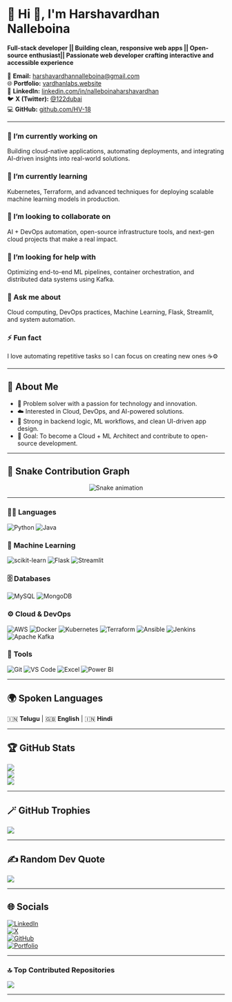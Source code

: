 # 💫 Hi 👋, I'm Harshavardhan Nalleboina  
**Full-stack developer || Building clean, responsive web apps || Open-source enthusiast|| Passionate web developer crafting interactive and accessible experience**

📧 **Email:** [harshavardhannalleboina@gmail.com](mailto:harshavardhannalleboina@gmail.com)  
🌐 **Portfolio:** [vardhanlabs.website](https://vardhanlabs.website)  
💼 **LinkedIn:** [linkedin.com/in/nalleboinaharshavardhan](https://www.linkedin.com/in/nalleboinaharshavardhan/)  
🐦 **X (Twitter):** [@122dubai](https://x.com/122dubai)  
💻 **GitHub:** [github.com/HV-18](https://github.com/HV-18)

---

### 🔭 I’m currently working on  
Building cloud-native applications, automating deployments, and integrating AI-driven insights into real-world solutions.

### 🌱 I’m currently learning  
Kubernetes, Terraform, and advanced techniques for deploying scalable machine learning models in production.

### 👯 I’m looking to collaborate on  
AI + DevOps automation, open-source infrastructure tools, and next-gen cloud projects that make a real impact.

### 🤝 I’m looking for help with  
Optimizing end-to-end ML pipelines, container orchestration, and distributed data systems using Kafka.

### 💬 Ask me about  
Cloud computing, DevOps practices, Machine Learning, Flask, Streamlit, and system automation.

### ⚡ Fun fact  
I love automating repetitive tasks so I can focus on creating new ones ☕⚙️


---

## 🧠 About Me  
- 🧩 Problem solver with a passion for technology and innovation.  
- ☁️ Interested in Cloud, DevOps, and AI-powered solutions.  
- 🧠 Strong in backend logic, ML workflows, and clean UI-driven app design.  
- 🎯 Goal: To become a Cloud + ML Architect and contribute to open-source development.  

---
## 🐍 Snake Contribution Graph  
<div align="center">
  <img src="https://profile-readme-generator.com/assets/snake.svg" alt="Snake animation" />
</div>

--- 

### 🧑‍💻 **Languages**
![Python](https://img.shields.io/badge/Python-%233776AB.svg?style=for-the-badge&logo=python&logoColor=white)
![Java](https://img.shields.io/badge/Java-%23ED8B00.svg?style=for-the-badge&logo=openjdk&logoColor=white)

### 🧠 **Machine Learning**
![scikit-learn](https://img.shields.io/badge/scikit--learn-F7931E?style=for-the-badge&logo=scikit-learn&logoColor=white)
![Flask](https://img.shields.io/badge/Flask-000000.svg?style=for-the-badge&logo=flask&logoColor=white)
![Streamlit](https://img.shields.io/badge/Streamlit-FF4B4B.svg?style=for-the-badge&logo=streamlit&logoColor=white)

### 🗄️ **Databases**
![MySQL](https://img.shields.io/badge/MySQL-005C84?style=for-the-badge&logo=mysql&logoColor=white)
![MongoDB](https://img.shields.io/badge/MongoDB-%234ea94b.svg?style=for-the-badge&logo=mongodb&logoColor=white)

### ⚙️ **Cloud & DevOps**
![AWS](https://img.shields.io/badge/AWS-%23FF9900.svg?style=for-the-badge&logo=amazon-aws&logoColor=white)
![Docker](https://img.shields.io/badge/Docker-%230db7ed.svg?style=for-the-badge&logo=docker&logoColor=white)
![Kubernetes](https://img.shields.io/badge/Kubernetes-%23326ce5.svg?style=for-the-badge&logo=kubernetes&logoColor=white)
![Terraform](https://img.shields.io/badge/Terraform-%235835CC.svg?style=for-the-badge&logo=terraform&logoColor=white)
![Ansible](https://img.shields.io/badge/Ansible-%231A1918.svg?style=for-the-badge&logo=ansible&logoColor=white)
![Jenkins](https://img.shields.io/badge/Jenkins-%232C5263.svg?style=for-the-badge&logo=jenkins&logoColor=white)
![Apache Kafka](https://img.shields.io/badge/Apache%20Kafka-000?style=for-the-badge&logo=apachekafka)

### 🧰 **Tools**
![Git](https://img.shields.io/badge/Git-F05032?style=for-the-badge&logo=git&logoColor=white)
![VS Code](https://img.shields.io/badge/VS%20Code-0078D7.svg?style=for-the-badge&logo=visual-studio-code&logoColor=white)
![Excel](https://img.shields.io/badge/Microsoft%20Excel-217346?style=for-the-badge&logo=microsoft-excel&logoColor=white)
![Power BI](https://img.shields.io/badge/Power%20BI-F2C811.svg?style=for-the-badge&logo=powerbi&logoColor=white)

---

## 🌍 Spoken Languages  
🇮🇳 **Telugu** | 🇬🇧 **English** | 🇮🇳 **Hindi**

---

## 🏆 GitHub Stats  

![](https://github-readme-stats.vercel.app/api?username=HV-18&theme=radical&hide_border=false&include_all_commits=true&count_private=true)  
![](https://github-readme-streak-stats.herokuapp.com/?user=HV-18&theme=radical&hide_border=false)  
![](https://github-readme-stats.vercel.app/api/top-langs/?username=HV-18&theme=radical&hide_border=false&include_all_commits=true&count_private=true&layout=compact)

---

## 🪄 GitHub Trophies  
![](https://github-profile-trophy.vercel.app/?username=HV-18&theme=radical&no-frame=false&no-bg=false&margin-w=4)

---

## ✍️ Random Dev Quote  
![](https://quotes-github-readme.vercel.app/api?type=horizontal&theme=radical)

---

## 🌐 Socials  
[![LinkedIn](https://img.shields.io/badge/LinkedIn-%230077B5.svg?logo=linkedin&logoColor=white)](https://www.linkedin.com/in/nalleboinaharshavardhan/)  
[![X](https://img.shields.io/badge/X-black.svg?logo=X&logoColor=white)](https://x.com/122dubai)  
[![GitHub](https://img.shields.io/badge/GitHub-171515.svg?logo=github&logoColor=white)](https://github.com/HV-18)  
[![Portfolio](https://img.shields.io/badge/Portfolio-%23FF7139.svg?logo=firefox&logoColor=white)](https://vardhanlabs.website)

---

### 🔝 Top Contributed Repositories  
![](https://github-contributor-stats.vercel.app/api?username=HV-18&limit=5&theme=radical&combine_all_yearly_contributions=true)

---
